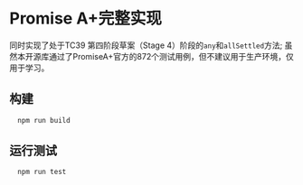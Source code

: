 # Promise A+完整实现

同时实现了处于TC39 第四阶段草案（Stage 4）阶段的`any`和`allSettled`方法;
虽然本开源库通过了PromiseA+官方的872个测试用例，但不建议用于生产环境，仅用于学习。

## 构建

```bash
  npm run build
```

## 运行测试

```bash
  npm run test
```
